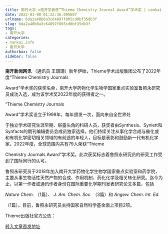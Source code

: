 ```yaml
---
title: 南开大学->南开学者获“Thieme Chemistry Journal Award”学术奖 | nankai.info
date: 2022-01-08 01:22:36.095607
urlname: 6da2a40b0a3c64897f805cd0bf35db3f
slug: 6da2a40b0a3c64897f805cd0bf35db3f
tags: 
- 南开大学
categories:
- nankai.info
- 南开大学
authorbox: false
sidebar: false
---
```

**南开新闻网讯** （通讯员 王珊珊）新年伊始，Thieme学术出版集团公布了2022年度“Thieme Chemistry Journals

Award”学术奖的获奖名单，南开大学药物化学生物学国家重点实验室鲁照永研究员成功入选，成为该学术奖2022年度的获得者之一。

“Thieme Chemistry Journals

Award”学术奖设立于1999年，每年颁发一次，面向来自全世界处
<!--more-->
于独立学术研究生涯早期、崭露头角的科研人员，获奖者由Synthesis、Synlett和Synfacts的期刊编辑委员会成员独家选择，他们持续关注从事化学合成与催化或和有机化学密切相关领域的有前途的年轻人，目标是表彰和鼓励新一代有机化学家。2022年度，全球范围内共有79人荣获“Thieme

Chemistry Journals Award”学术奖。此次获奖标志着鲁照永研究员的研究工作受到了国际同行的认可。

鲁照永研究员于2018年加入南开大学药物化学生物学国家重点实验室和药学院，主要从事生物活性天然产物的合成、作用机制、药化化学及相关转化研究。迄今为止，以第一作者或通讯作者身份在国际重要化学期刊发表研究论文多篇，包括

_Nature Chem._ （1篇）、 _J. Am. Chem. Soc._ （3篇）和 _Angew. Chem. Int. Ed._

（1篇）。目前，鲁照永研究员主持国家自然科学基金面上项目2项。

Thieme出版社官方公告：



[转入文章首发地址](http://news.nankai.edu.cn/ywsd/system/2022/01/04/030049827.shtml)